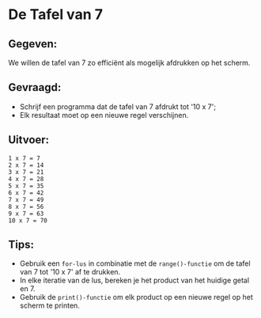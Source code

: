 # De Tafel van 7

## Gegeven: 
We willen de tafel van 7 zo efficiënt als mogelijk afdrukken op het scherm. 

## Gevraagd: 
* Schrijf een programma dat de tafel van 7 afdrukt tot '10 x 7';
* Elk resultaat moet op een nieuwe regel verschijnen.

## Uitvoer:
```
1 x 7 = 7
2 x 7 = 14
3 x 7 = 21
4 x 7 = 28
5 x 7 = 35
6 x 7 = 42
7 x 7 = 49
8 x 7 = 56
9 x 7 = 63
10 x 7 = 70

```

## Tips: 
* Gebruik een `for-lus` in combinatie met de `range()-functie` om de tafel van 7 tot '10 x 7' af te drukken.
* In elke iteratie van de lus, bereken je het product van het huidige getal en 7.
* Gebruik de `print()-functie` om elk product op een nieuwe regel op het scherm te printen.